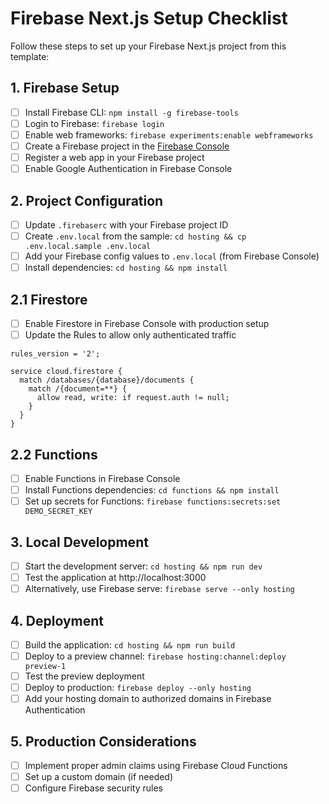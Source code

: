 # Firebase Next.js Setup Checklist

Follow these steps to set up your Firebase Next.js project from this template:

## 1. Firebase Setup
- [ ] Install Firebase CLI: `npm install -g firebase-tools`
- [ ] Login to Firebase: `firebase login`
- [ ] Enable web frameworks: `firebase experiments:enable webframeworks`
- [ ] Create a Firebase project in the [Firebase Console](https://console.firebase.google.com/)
- [ ] Register a web app in your Firebase project
- [ ] Enable Google Authentication in Firebase Console

## 2. Project Configuration
- [ ] Update `.firebaserc` with your Firebase project ID
- [ ] Create `.env.local` from the sample: `cd hosting && cp .env.local.sample .env.local`
- [ ] Add your Firebase config values to `.env.local` (from Firebase Console)
- [ ] Install dependencies: `cd hosting && npm install`

## 2.1 Firestore
- [ ] Enable Firestore in Firebase Console with production setup
- [ ] Update the Rules to allow only authenticated traffic
```
rules_version = '2';

service cloud.firestore {
  match /databases/{database}/documents {
    match /{document=**} {
      allow read, write: if request.auth != null;
    }
  }
}
```

## 2.2 Functions
- [ ] Enable Functions in Firebase Console
- [ ] Install Functions dependencies: `cd functions && npm install`
- [ ] Set up secrets for Functions: `firebase functions:secrets:set DEMO_SECRET_KEY`

## 3. Local Development
- [ ] Start the development server: `cd hosting && npm run dev`
- [ ] Test the application at http://localhost:3000
- [ ] Alternatively, use Firebase serve: `firebase serve --only hosting`

## 4. Deployment
- [ ] Build the application: `cd hosting && npm run build`
- [ ] Deploy to a preview channel: `firebase hosting:channel:deploy preview-1`
- [ ] Test the preview deployment
- [ ] Deploy to production: `firebase deploy --only hosting`
- [ ] Add your hosting domain to authorized domains in Firebase Authentication

## 5. Production Considerations
- [ ] Implement proper admin claims using Firebase Cloud Functions
- [ ] Set up a custom domain (if needed)
- [ ] Configure Firebase security rules
